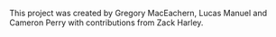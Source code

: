 This project was created by Gregory MacEachern, Lucas Manuel and Cameron Perry with contributions from Zack Harley.
